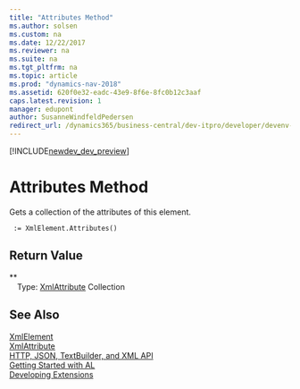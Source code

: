 ```yaml
---
title: "Attributes Method"
ms.author: solsen
ms.custom: na
ms.date: 12/22/2017
ms.reviewer: na
ms.suite: na
ms.tgt_pltfrm: na
ms.topic: article
ms.prod: "dynamics-nav-2018"
ms.assetid: 620f0e32-eadc-43e9-8f6e-8fc0b12c3aaf
caps.latest.revision: 1
manager: edupont
author: SusanneWindfeldPedersen
redirect_url: /dynamics365/business-central/dev-itpro/developer/devenv-restapi-overview
---
```


[!INCLUDE[newdev_dev_preview](../includes/newdev_dev_preview.md)]

# Attributes Method
Gets a collection of the attributes of this element.  
```  
 := XmlElement.Attributes()  
```  
## Return Value
**  
&emsp;Type: [XmlAttribute](xmlattribute-class.md) Collection  
  
## See Also
[XmlElement](xmlelement-class.md)  
[XmlAttribute](xmlattribute-class.md)  
[HTTP, JSON, TextBuilder, and XML API](../devenv-restapi-overview.md)  
[Getting Started with AL](../devenv-get-started.md)  
[Developing Extensions](../devenv-dev-overview.md)  
